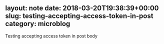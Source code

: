 layout: note
date: 2018-03-20T19:38:39+00:00
slug: testing-accepting-access-token-in-post
category: microblog
---
Testing accepting access token in post body
